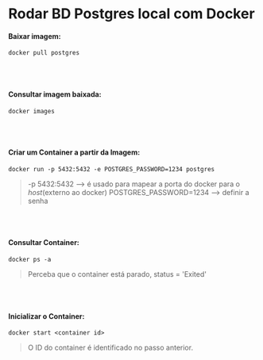 # Rodar BD Postgres local com Docker

#### Baixar imagem:

```
docker pull postgres
```

<br>
<br>

#### Consultar imagem baixada:

```
docker images
```

<br>
<br>

#### Criar um Container a partir da Imagem:
```
docker run -p 5432:5432 -e POSTGRES_PASSWORD=1234 postgres
```
> -p 5432:5432 --> é usado para mapear a porta do docker para o _host_(externo ao docker)
> POSTGRES_PASSWORD=1234  --> definir a senha 

<br>
<br>

#### Consultar Container:
```
docker ps -a
```
> Perceba que o container está parado, status = 'Exited'

<br>
<br>


#### Inicializar o Container:
```
docker start <container id>
```
> O ID do container é identificado no passo anterior. 

<br>
<br>